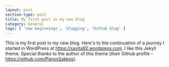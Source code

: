 ```yaml
---
layout: post
section-type: post
title: My first post in my new blog
category: General
tags: [ 'new beginnings', 'blogging', 'Github blog' ]
---
```


This is my first post in my new blog. Here's to the continuation of a journey I started in WordPress at <https://savita92.wordpress.com>. I like this Jekyll theme. Special thanks to the author of this theme (their Github profile - <https://github.com/PanosSakkos>).
